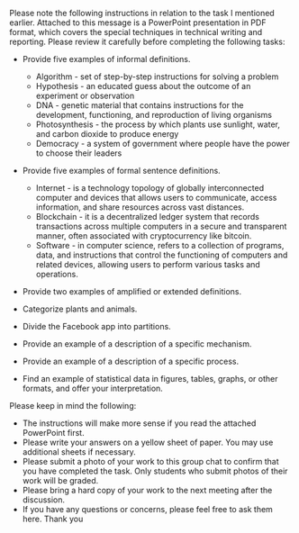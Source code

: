 Please note the following instructions in relation to the task I mentioned earlier. Attached to this message is a PowerPoint presentation in PDF format, which covers the special techniques in technical writing and reporting. Please review it carefully before completing the following tasks: 
- Provide five examples of informal definitions. 
	- Algorithm - set of step-by-step instructions for solving a problem
	- Hypothesis - an educated guess about the outcome of an experiment or observation
	- DNA - genetic material that contains instructions for the development, functioning, and reproduction of living organisms
	- Photosynthesis - the process by which plants use sunlight, water, and carbon dioxide to produce energy
	- Democracy - a system of government where people have the power to choose their leaders
- Provide five examples of formal sentence definitions. 
	- Internet - is a technology topology of globally interconnected computer and devices that allows users to communicate, access information, and share resources across vast distances.
	- Blockchain - it is a decentralized ledger system that records transactions across multiple computers in a secure and transparent manner, often associated with cryptocurrency like bitcoin. 
	- Software - in computer science, refers to a collection of programs, data, and instructions that control the functioning of computers and related devices, allowing users to perform various tasks and operations. 
	
- Provide two examples of amplified or extended definitions. 
- Categorize plants and animals. 
- Divide the Facebook app into partitions. 
- Provide an example of a description of a specific mechanism.
- Provide an example of a description of a specific process. 
- Find an example of statistical data in figures, tables, graphs, or other formats, and offer your interpretation. 

Please keep in mind the following: 
- The instructions will make more sense if you read the attached PowerPoint first. 
- Please write your answers on a yellow sheet of paper. You may use additional sheets if necessary. 
- Please submit a photo of your work to this group chat to confirm that you have completed the task. Only students who submit photos of their work will be graded. 
- Please bring a hard copy of your work to the next meeting after the discussion. 
- If you have any questions or concerns, please feel free to ask them here. Thank you